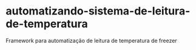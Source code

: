 # automatizando-sistema-de-leitura-de-temperatura
Framework para automatização de leitura de temperatura de freezer
